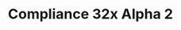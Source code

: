 ---
title: Compliance 32x Alpha 2
permalink: /compliance32x/A2
header_img: https://database.faithfulpack.net/images/website/posts/32x/A2.jpg

description: |
  The second public alpha of Compliance 32x with many new and changed textures is here!
  <br><br>
  <strong>DISCLAIMER:</strong> As indicated by the Alpha tag, this version very work-in-progress, and as such contains a lot of placeholder textures. It is not the final look of the pack; many textures will have to be edited to match the general stylistic direction of the pack.
  <br><br>
  Stay tuned for future updates!

changelog:
  Added:
    Blocks:
      - Barrel Top (Hozz)
    Items:
      - Bread (Deborn)
      - Bundles (Deborn)
      - Nether Star (Derp)
      - Netherite Ingot (Derp)
      - iron Nugget (Pomi108 & ProstoProstoChelovek)
      - Beef (Derp)
      - Elytra (Derp)
      - Sea Pickle (Derp)
      - Wheat Seeds (Derp)
      - Spawn Eggs (ProstoProstoChelovek)
      - Wheat (Hozz & Derp)
    Entities:
      - All Villager Types (Saarlodrie_)
      - Villager Professions (Saarlodrie_)
    Gui:
      - Mojang Studios ([author name redacted])
    Misc:
      - Unknown Pack ([author name redacted])
      - Pumpkin Blur ([author name redacted])
    Environment:
      - End Sky ([author name redacted])
      - Sun ([author name redacted])
    Mob Effects:
      - Water Breathing ([author name redacted])
      - Jump Boost ([author name redacted])
    Particles:
      - Explosions (Derp)
      - Soul Particles (Derp)
      - Sparkle Particles (Derp)
      - Glitter Particles (Derp)
      - Spell Particles (Derp)
      - Critical Hit (Derp)
      - Footprint ([author name redacted])
      - And many more (Derp)
  Changed:
    Blocks:
      - Nether Wart Block (Alexsor)
      - Warped Wart Block (Alexsor)
      - Sponge (Alexsor)
      - Wet Sponge (Alexsor)
      - Destroy Stages (Tekayo)
      - Barrel Top Open (Hozz)
    Items:
      - Amethyst Shard (Deborn)
      - Campfires (Nyodex)
      - Shulker Shell (Deborn)
      - White Dye (Deborn)
      - End Crystal (CLtheman1)
      - Tipped Arrow Base (Po3stell3d)
      - Spectral Arrow (Po3stell3d)
      - Mutton (Derp)
      - Cooked Mutton (Derp)
      - Spyglass (Cryptogenic)
      - Emerald (Derp)
      - Empty Armor Slot Chestplate (Ender FabriXd)
      - Cookie (Alexsor)
      - Brewing Stand (Po3stell3d)
      - Broken Elytra (Derp)
      - All Clocks ([author name redacted] & Po3stell3d)
      - Clay Ball (Alexsor)
      - Flint and Steel (Derp)
    Armor:
      - Netherite Layer 2 (FabriXd & BellPepperBrian)
    GUI:
      - Icons (Alexsor)
    Particles:
      - Angry (Derp)
    Font:
      - Accented (Hozz)
      - Ascii (Hozz)
      - Nonlatin European (Hozz)

downloads:
  Java - 1.16.4 (GitHub): https://github.com/Faithful-Resource-Pack/Resource-Pack-32x/releases/download/alpha-2/Compliance-32x-Alpha-2.zip

---